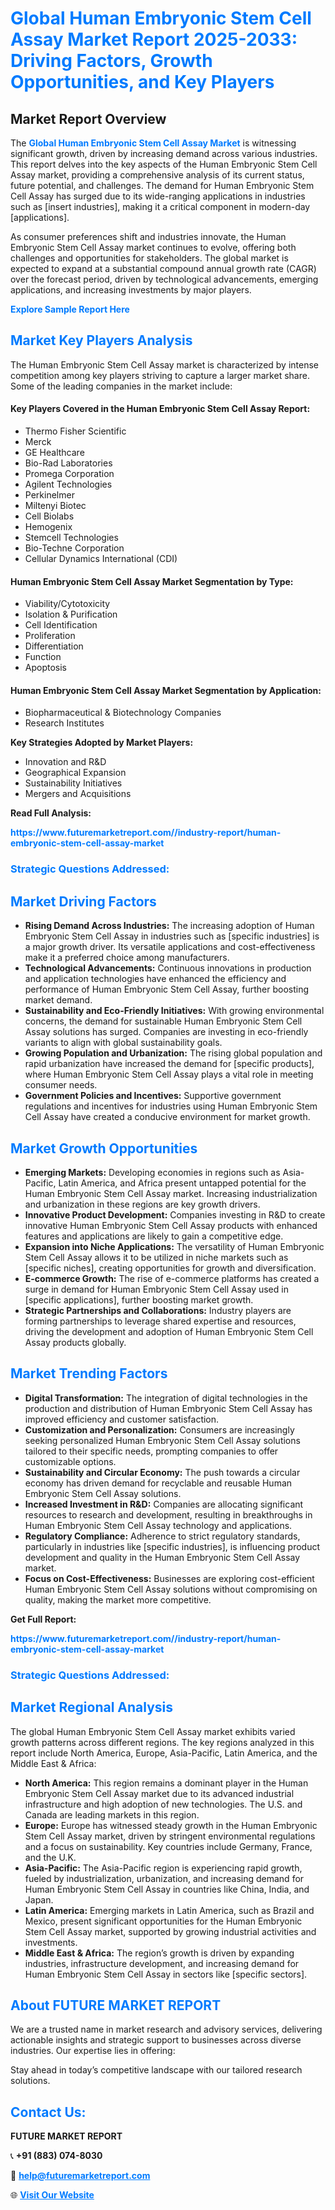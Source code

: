 <h1 style="color: #007BFF;">Global Human Embryonic Stem Cell Assay Market Report 2025-2033: Driving Factors, Growth Opportunities, and Key Players</h1>

<section id="overview">
<h2>Market Report Overview</h2>
<p>The <a href="https://www.futuremarketreport.com//industry-report/human-embryonic-stem-cell-assay-market" style="color: #007BFF; text-decoration: none;"><strong>Global Human Embryonic Stem Cell Assay Market</strong></a> is witnessing significant growth, driven by increasing demand across various industries. This report delves into the key aspects of the Human Embryonic Stem Cell Assay market, providing a comprehensive analysis of its current status, future potential, and challenges. The demand for Human Embryonic Stem Cell Assay has surged due to its wide-ranging applications in industries such as [insert industries], making it a critical component in modern-day [applications].</p>
<p>As consumer preferences shift and industries innovate, the Human Embryonic Stem Cell Assay market continues to evolve, offering both challenges and opportunities for stakeholders. The global market is expected to expand at a substantial compound annual growth rate (CAGR) over the forecast period, driven by technological advancements, emerging applications, and increasing investments by major players.</p>
</section>

<section id="overview">
<p><a href="https://www.futuremarketreport.com//request-sample/reportId=57969" style="color: #007BFF; text-decoration: none;"><strong>Explore Sample Report Here</strong></a></p>
</section>

<section id="key-players">
<h2 style="color: #007BFF;">Market Key Players Analysis</h2>
<p>The Human Embryonic Stem Cell Assay market is characterized by intense competition among key players striving to capture a larger market share. Some of the leading companies in the market include:</p>
<h4>Key Players Covered in the Human Embryonic Stem Cell Assay Report:</h4>
<ul><li>Thermo Fisher Scientific</li><li>Merck</li><li>GE Healthcare</li><li>Bio-Rad Laboratories</li><li>Promega Corporation</li><li>Agilent Technologies</li><li>Perkinelmer</li><li>Miltenyi Biotec</li><li>Cell Biolabs</li><li>Hemogenix</li><li>Stemcell Technologies</li><li>Bio-Techne Corporation</li><li>Cellular Dynamics International (CDI)</li></ul>
<h4>Human Embryonic Stem Cell Assay Market Segmentation by Type:</h4>
<ul><li>Viability/Cytotoxicity</li><li>Isolation &amp; Purification</li><li>Cell Identification</li><li>Proliferation</li><li>Differentiation</li><li>Function</li><li>Apoptosis</li></ul>

<h4>Human Embryonic Stem Cell Assay Market Segmentation by Application:</h4>
<ul><li>Biopharmaceutical &amp; Biotechnology Companies</li><li>Research Institutes</li></ul>
<p><strong>Key Strategies Adopted by Market Players:</strong></p>
<ul>
<li>Innovation and R&D</li>
<li>Geographical Expansion</li>
<li>Sustainability Initiatives</li>
<li>Mergers and Acquisitions</li>
</ul>
</section>

<section>
<p><strong>Read Full Analysis: </strong></p><a href="https://www.futuremarketreport.com//industry-report/human-embryonic-stem-cell-assay-market" style="color: #007BFF; text-decoration: none;"><strong>https://www.futuremarketreport.com//industry-report/human-embryonic-stem-cell-assay-market</strong></a>
<h3 style="color: #007BFF;">Strategic Questions Addressed:</h3>
</section>

<section id="driving-factors">
<h2 style="color: #007BFF;">Market Driving Factors</h2>
<ul>
<li><strong>Rising Demand Across Industries:</strong> The increasing adoption of Human Embryonic Stem Cell Assay in industries such as [specific industries] is a major growth driver. Its versatile applications and cost-effectiveness make it a preferred choice among manufacturers.</li>
<li><strong>Technological Advancements:</strong> Continuous innovations in production and application technologies have enhanced the efficiency and performance of Human Embryonic Stem Cell Assay, further boosting market demand.</li>
<li><strong>Sustainability and Eco-Friendly Initiatives:</strong> With growing environmental concerns, the demand for sustainable Human Embryonic Stem Cell Assay solutions has surged. Companies are investing in eco-friendly variants to align with global sustainability goals.</li>
<li><strong>Growing Population and Urbanization:</strong> The rising global population and rapid urbanization have increased the demand for [specific products], where Human Embryonic Stem Cell Assay plays a vital role in meeting consumer needs.</li>
<li><strong>Government Policies and Incentives:</strong> Supportive government regulations and incentives for industries using Human Embryonic Stem Cell Assay have created a conducive environment for market growth.</li>
</ul>
</section>

<section id="growth-opportunities">
<h2 style="color: #007BFF;">Market Growth Opportunities</h2>
<ul>
<li><strong>Emerging Markets:</strong> Developing economies in regions such as Asia-Pacific, Latin America, and Africa present untapped potential for the Human Embryonic Stem Cell Assay market. Increasing industrialization and urbanization in these regions are key growth drivers.</li>
<li><strong>Innovative Product Development:</strong> Companies investing in R&D to create innovative Human Embryonic Stem Cell Assay products with enhanced features and applications are likely to gain a competitive edge.</li>
<li><strong>Expansion into Niche Applications:</strong> The versatility of Human Embryonic Stem Cell Assay allows it to be utilized in niche markets such as [specific niches], creating opportunities for growth and diversification.</li>
<li><strong>E-commerce Growth:</strong> The rise of e-commerce platforms has created a surge in demand for Human Embryonic Stem Cell Assay used in [specific applications], further boosting market growth.</li>
<li><strong>Strategic Partnerships and Collaborations:</strong> Industry players are forming partnerships to leverage shared expertise and resources, driving the development and adoption of Human Embryonic Stem Cell Assay products globally.</li>
</ul>
</section>

<section id="trending-factors">
<h2 style="color: #007BFF;">Market Trending Factors</h2>
<ul>
<li><strong>Digital Transformation:</strong> The integration of digital technologies in the production and distribution of Human Embryonic Stem Cell Assay has improved efficiency and customer satisfaction.</li>
<li><strong>Customization and Personalization:</strong> Consumers are increasingly seeking personalized Human Embryonic Stem Cell Assay solutions tailored to their specific needs, prompting companies to offer customizable options.</li>
<li><strong>Sustainability and Circular Economy:</strong> The push towards a circular economy has driven demand for recyclable and reusable Human Embryonic Stem Cell Assay solutions.</li>
<li><strong>Increased Investment in R&D:</strong> Companies are allocating significant resources to research and development, resulting in breakthroughs in Human Embryonic Stem Cell Assay technology and applications.</li>
<li><strong>Regulatory Compliance:</strong> Adherence to strict regulatory standards, particularly in industries like [specific industries], is influencing product development and quality in the Human Embryonic Stem Cell Assay market.</li>
<li><strong>Focus on Cost-Effectiveness:</strong> Businesses are exploring cost-efficient Human Embryonic Stem Cell Assay solutions without compromising on quality, making the market more competitive.</li>
</ul>
</section>

<section>
<p><strong>Get Full Report: </strong></p><a href="https://www.futuremarketreport.com//industry-report/human-embryonic-stem-cell-assay-market" style="color: #007BFF; text-decoration: none;"><strong>https://www.futuremarketreport.com//industry-report/human-embryonic-stem-cell-assay-market</strong></a>
<h3 style="color: #007BFF;">Strategic Questions Addressed:</h3>
</section>


<section id="regional-analysis">
<h2 style="color: #007BFF;">Market Regional Analysis</h2>
<p>The global Human Embryonic Stem Cell Assay market exhibits varied growth patterns across different regions. The key regions analyzed in this report include North America, Europe, Asia-Pacific, Latin America, and the Middle East & Africa:</p>
<ul>
<li><strong>North America:</strong> This region remains a dominant player in the Human Embryonic Stem Cell Assay market due to its advanced industrial infrastructure and high adoption of new technologies. The U.S. and Canada are leading markets in this region.</li>
<li><strong>Europe:</strong> Europe has witnessed steady growth in the Human Embryonic Stem Cell Assay market, driven by stringent environmental regulations and a focus on sustainability. Key countries include Germany, France, and the U.K.</li>
<li><strong>Asia-Pacific:</strong> The Asia-Pacific region is experiencing rapid growth, fueled by industrialization, urbanization, and increasing demand for Human Embryonic Stem Cell Assay in countries like China, India, and Japan.</li>
<li><strong>Latin America:</strong> Emerging markets in Latin America, such as Brazil and Mexico, present significant opportunities for the Human Embryonic Stem Cell Assay market, supported by growing industrial activities and investments.</li>
<li><strong>Middle East & Africa:</strong> The region’s growth is driven by expanding industries, infrastructure development, and increasing demand for Human Embryonic Stem Cell Assay in sectors like [specific sectors].</li>
</ul>
</section>

<footer>
<h2 style="color: #007BFF;">About FUTURE MARKET REPORT</h2>
<p>We are a trusted name in market research and advisory services, delivering actionable insights and strategic support to businesses across diverse industries. Our expertise lies in offering:</p>

<p>Stay ahead in today’s competitive landscape with our tailored research solutions.</p>

<h2 style="color: #007BFF;">Contact Us:</h2>
<p><strong>FUTURE MARKET REPORT</strong></p>
<p>📞 <strong>+91 (883) 074-8030</strong></p>
<p>📧 <strong><a href="mailto:help@futuremarketreport.com" style="color: #007BFF;">help@futuremarketreport.com</a></strong></p>
<p>🌐 <strong><a href="https://www.futuremarketreport.com/" style="color: #007BFF;">Visit Our Website</a></strong></p>
</footer>